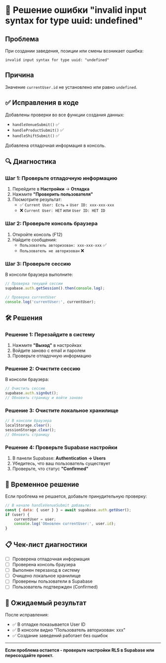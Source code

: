 # 🐛 Решение ошибки "invalid input syntax for type uuid: undefined"

## Проблема
При создании заведения, позиции или смены возникает ошибка:
```
invalid input syntax for type uuid: "undefined"
```

## Причина
Значение `currentUser.id` не установлено или равно `undefined`.

## ✅ Исправления в коде

Добавлены проверки во все функции создания данных:
- `handleVenueSubmit()` ✅
- `handleProductSubmit()` ✅  
- `handleShiftSubmit()` ✅

Добавлена отладочная информация в консоль.

## 🔍 Диагностика

### Шаг 1: Проверьте отладочную информацию
1. Перейдите в **Настройки** → **Отладка**
2. Нажмите **"Проверить пользователя"**
3. Посмотрите результат:
   - ✅ `Current User: Есть` + `User ID: xxx-xxx-xxx`
   - ❌ `Current User: НЕТ` или `User ID: НЕТ ID`

### Шаг 2: Проверьте консоль браузера
1. Откройте консоль (F12)
2. Найдите сообщения:
   - `Пользователь авторизован: xxx-xxx-xxx` ✅
   - `Пользователь не авторизован` ❌

### Шаг 3: Проверьте сессию
В консоли браузера выполните:
```javascript
// Проверка текущей сессии
supabase.auth.getSession().then(console.log);

// Проверка currentUser
console.log('currentUser:', currentUser);
```

## 🛠️ Решения

### Решение 1: Перезайдите в систему
1. Нажмите **"Выход"** в настройках
2. Войдите заново с email и паролем
3. Проверьте отладочную информацию

### Решение 2: Очистите сессию
В консоли браузера:
```javascript
// Очистить сессию
supabase.auth.signOut();
// Обновить страницу и войти заново
```

### Решение 3: Очистите локальное хранилище
```javascript
// В консоли браузера
localStorage.clear();
sessionStorage.clear();
// Обновить страницу
```

### Решение 4: Проверьте Supabase настройки
1. В панели Supabase: **Authentication → Users**
2. Убедитесь, что ваш пользователь существует
3. Проверьте, что статус **"Confirmed"**

## 🔄 Временное решение

Если проблема не решается, добавьте принудительную проверку:

```javascript
// В начале handleVenueSubmit добавьте:
const { data: { user } } = await supabase.auth.getUser();
if (user) {
    currentUser = user;
    console.log('Обновлен currentUser:', user.id);
}
```

## 📋 Чек-лист диагностики

- [ ] Проверена отладочная информация
- [ ] Проверена консоль браузера  
- [ ] Выполнен перезаход в систему
- [ ] Очищено локальное хранилище
- [ ] Проверены пользователи в Supabase
- [ ] Пользователь подтвержден (Confirmed)

## 🎯 Ожидаемый результат

После исправления:
- ✅ В отладке показывается User ID
- ✅ В консоли видно "Пользователь авторизован: xxx"
- ✅ Создание заведений работает без ошибок

---

**Если проблема остается - проверьте настройки RLS в Supabase или пересоздайте проект.** 